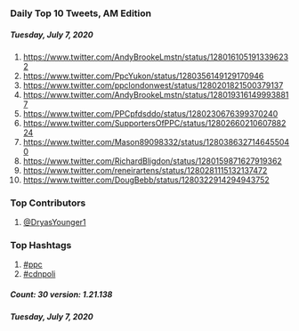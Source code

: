 ### Daily Top 10 Tweets, AM Edition
##### Tuesday, July 7, 2020
 1) https://www.twitter.com/AndyBrookeLmstn/status/1280161051913396232
 2) https://www.twitter.com/PpcYukon/status/1280356149129170946
 3) https://www.twitter.com/ppclondonwest/status/1280201821500379137
 4) https://www.twitter.com/AndyBrookeLmstn/status/1280193161499938817
 5) https://www.twitter.com/PPCpfdsddo/status/1280230676399370240
 6) https://www.twitter.com/SupportersOfPPC/status/1280266021060788224
 7) https://www.twitter.com/Mason89098332/status/1280386327146455040
 8) https://www.twitter.com/RichardBligdon/status/1280159871627919362
 9) https://www.twitter.com/reneirartens/status/1280281115132137472
10) https://www.twitter.com/DougBebb/status/1280322914294943752

### Top Contributors
  1) [@DryasYounger1](https://www.twitter.com/DryasYounger1)


### Top Hashtags

  1) [#ppc](https://www.twitter.com/hashtag/ppc)
  2) [#cdnpoli](https://www.twitter.com/hashtag/cdnpoli)

##### Count: 30	version: 1.21.138
##### Tuesday, July 7, 2020

